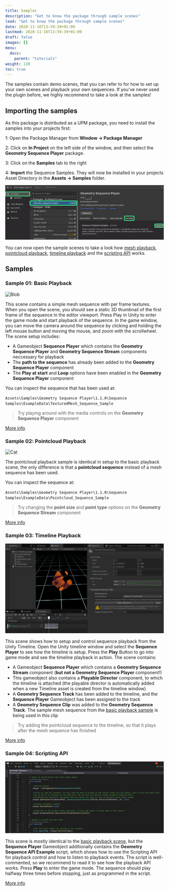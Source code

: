 ```yaml
---
title: Samples
description: "Get to know the package through sample scenes"
lead: "Get to know the package through sample scenes"
date: 2020-11-16T13:59:39+01:00
lastmod: 2020-11-16T13:59:39+01:00
draft: false
images: []
menu:
  docs:
    parent: "tutorials"
weight: 120
toc: true
---
```


The samples contain demo scenes, that you can refer to for how to set up your own scenes and playback your own sequences. If you've never used the plugin before, we highly recommend to take a look at the samples!

## Importing the samples

As this package is distributed as a UPM package, you need to install the samples into your projects first:

1: Open the Package Manager from **Window -> Package Manager**

2: Click on **In Project** on the left side of the window, and then select the **Geometry Sequence Player** package. 

3: Click on the **Samples** tab to the right

4: **Import** the Sequence Samples. They will now be installed in your projects Asset Directory in the **Assets -> Samples** folder. 

![Add package with git](package_manager_samples.png)

You can now open the sample scenes to take a look how [mesh playback](#sample-01-basic-playback), [pointcloud playback](#sample-02-pointcloud-playback), [timeline playback](#sample-03-timeline-playback) and the [scripting API](#sample-04-scripting-api) works. 

## Samples

### Sample 01: Basic Playback

![Blob](https://media3.giphy.com/media/v1.Y2lkPTc5MGI3NjExYmVvbXVpazdyanR0dmxyNDhjazNkM3owcnV3NHlwMWFseDRpemoyeiZlcD12MV9pbnRlcm5hbF9naWZfYnlfaWQmY3Q9Zw/XuN1lmgwobrU8eWgsb/giphy.gif)

This scene contains a simple mesh sequence with per frame textures. When you open the scene, you should see a static 3D thumbnail of the first frame of the sequence in the editor viewport. Press Play in Unity to enter the game mode and start playback of the sequence. In the game window, you can move the camera around the sequence by clicking and holding the left mouse button and moving the mouse, and zoom with the scrollwheel. The scene setup includes:

- A Gameobject **Sequence Player** which contains the **Geometry Sequence Player** and **Geometry Sequence Stream** components neccessary for playback
- The **path to the sequence** has already been added to the **Geometry Sequence Player** component
- The **Play at start** and **Loop** options have been enabled in the **Geometry Sequence Player** component

You can inspect the sequence that has been used at:

`Assets\Samples\Geometry Sequence Player\1.1.0\Sequence Samples\ExampleData\TexturedMesh_Sequence_Sample`

> Try playing around with the media controls on the **Geometry Sequence Player** component 

[More info](/Unity_Geometry_Sequence_Player/docs/tutorials/playback/)

### Sample 02: Pointcloud Playback

![Cat](https://media0.giphy.com/media/v1.Y2lkPTc5MGI3NjExdXNtOGozb3d5ZmVwamRjam9zMnBsOXlucXVmemNoanBlN3VlZ2k0YiZlcD12MV9pbnRlcm5hbF9naWZfYnlfaWQmY3Q9Zw/rIT9ggXMG212tkuaIE/giphy.gif)

The pointcloud playback sample is identical in setup to the basic playback scene, the only difference is that a **pointcloud sequence** instead of a mesh sequence has been used. 

You can inspect the sequence at:

`Assets\Samples\Geometry Sequence Player\1.1.0\Sequence Samples\ExampleData\Pointcloud_Sequence_Sample`

> Try changing the **point size** and **point type** options on the **Geometry Sequence Stream** component 

[More info](/Unity_Geometry_Sequence_Player/docs/tutorials/playback/)

### Sample 03: Timeline Playback

![Timeline Playback in Editor](timeline-playback.png)

This scene shows how to setup and control sequence playback from the Unity Timeline. Open the Unity timeline window and select the **Sequence Player** to see how the timeline is setup. Press the **Play** Button to go into game mode and see the timeline playback in action. The scene contains:

- A Gameobject **Sequence Player** which contains a **Geometry Sequence Stream** component (**but not a Geometry Sequence Player** component!)
- This gameobject also contains a **Playable Director** component, to which the timeline is attached (the playable director is automatically added when a new Timeline asset is created from the timeline window)
- A **Geometry Sequence Track** has been added to the timeline, and the **Sequence Player** Gameobject has been assigned to the track
- A **Geometry Sequence Clip** was added to the **Geometry Sequence Track**. The sample mesh sequence from the [basic playback sample](#sample-01-basic-playback) is being used in this clip

> Try adding the pointcloud sequence to the timeline, so that it plays after the mesh sequence has finished

[More info](/Unity_Geometry_Sequence_Player/docs/tutorials/timeline-integration/)


### Sample 04: Scripting API

![The API Example Script](API-Example.png)

This scene is mostly identical to the [basic playback scene](#sample-01-basic-playback), but the **Sequence Player** Gameobject additionally contains the **Geometry Sequence API Example** script, which shows how to use the Scripting API for playback control and how to listen to playback events. The script is well-commented, so we recommend to read it to see how the playback API works. Press **Play** to enter the game mode. The sequence should play halfway three times before stopping, just as programmed in the script.

[More info](/Unity_Geometry_Sequence_Player/docs/tutorials/scripting-api/)
